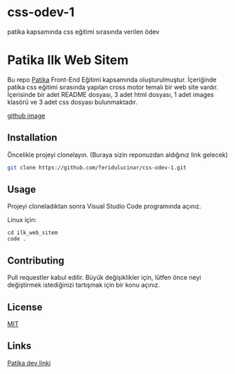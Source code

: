 # css-odev-1
patika kapsamında css eğitimi sırasında verilen ödev
# Patika Ilk Web Sitem

Bu repo [Patika](https://www.patika.dev) Front-End Eğitimi kapsamında oluşturulmuştur. İçeriğinde patika css eğitimi sırasında yapılan cross motor temalı bir web site vardır. İçerisinde bir adet README dosyası, 3 adet html dosyası, 1 adet images klasörü ve 3 adet css dosyası bulunmaktadır.

[github image](https://www.hizliresim.com/fpbrden)

## Installation

Öncelikle projeyi clonelayın. (Buraya sizin reponuzdan aldığınız link gelecek)

```bash
git clone https://github.com/feridulucinar/css-odev-1.git
```

## Usage

Projeyi cloneladıktan sonra Visual Studio Code programında açınız.

Linux için:
```linux
cd ilk_web_sitem
code .
```

## Contributing
Pull requestler kabul edilir. Büyük değişiklikler için, lütfen önce neyi değiştirmek istediğinizi tartışmak için bir konu açınız.


## License
[MIT](https://choosealicense.com/licenses/mit/)

## Links

[Patika dev linki](https://app.patika.dev/fulbaibu)
